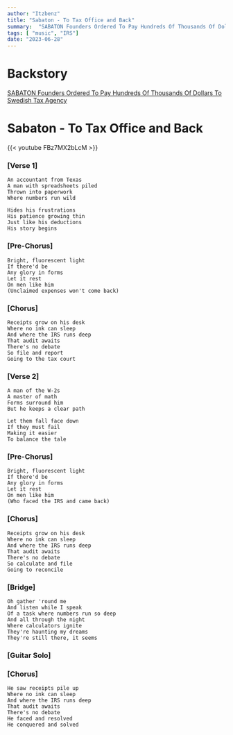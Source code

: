 ```yaml
---
author: "Itzbenz"
title: "Sabaton - To Tax Office and Back"
summary:  "SABATON Founders Ordered To Pay Hundreds Of Thousands Of Dollars To Swedish Tax Agency"
tags: [ "music", "IRS"] 
date: "2023-06-28"
---
```


# Backstory

[SABATON Founders Ordered To Pay Hundreds Of Thousands Of Dollars To Swedish Tax Agency](https://blabbermouth.net/news/sabaton-founders-ordered-to-pay-hundreds-of-thousands-of-dollars-to-swedish-tax-agency)

# Sabaton - To Tax Office and Back

{{< youtube FBz7MX2bLcM >}}

### [Verse 1]
```
An accountant from Texas
A man with spreadsheets piled
Thrown into paperwork
Where numbers run wild

Hides his frustrations
His patience growing thin
Just like his deductions
His story begins
```

### [Pre-Chorus]
```
Bright, fluorescent light
If there'd be
Any glory in forms
Let it rest
On men like him
(Unclaimed expenses won't come back)
```

### [Chorus]
```
Receipts grow on his desk
Where no ink can sleep
And where the IRS runs deep
That audit awaits
There's no debate
So file and report
Going to the tax court
```

### [Verse 2]
```
A man of the W-2s
A master of math
Forms surround him
But he keeps a clear path

Let them fall face down
If they must fail
Making it easier
To balance the tale
```

### [Pre-Chorus]
```
Bright, fluorescent light
If there'd be
Any glory in forms
Let it rest
On men like him
(Who faced the IRS and came back)
```
### [Chorus]
```
Receipts grow on his desk
Where no ink can sleep
And where the IRS runs deep
That audit awaits
There's no debate
So calculate and file
Going to reconcile
```
### [Bridge]
```
Oh gather 'round me
And listen while I speak
Of a task where numbers run so deep
And all through the night
Where calculators ignite
They're haunting my dreams
They're still there, it seems
```
### [Guitar Solo]

### [Chorus]
```
He saw receipts pile up
Where no ink can sleep
And where the IRS runs deep
That audit awaits
There's no debate
He faced and resolved
He conquered and solved
```
